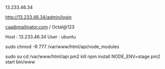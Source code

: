 13.233.46.34

http://13.233.46.34/admin/login

caa@mailinator.com / Octal@123

Host : 13.233.46.34
User : ubuntu

sudo chmod -R 777 /var/www/html/api/node_modules

sudo su
cd /var/www/html/api
pm2 kill
npm install
NODE_ENV=stage pm2 start bin/www
